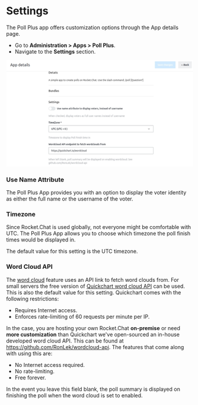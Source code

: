 # Settings

The Poll Plus app offers customization options through the App details page. 

- Go to **Administration &gt; Apps &gt; Poll Plus**.
- Navigate to the **Settings** section.

![](../../../.gitbook/assets/poll-plus/poll_settings.jpg)

### Use Name Attribute
The Poll Plus App provides you with an option to display the voter identity as either the full name or the username of the voter.

### Timezone
Since Rocket.Chat is used globally, not everyone might be comfortable with UTC. The Poll Plus App allows you to choose which timezone the poll finish times would be displayed in.

The default value for this setting is the UTC timezone.

### Word Cloud API
The [word cloud](../guides/word-cloud.md) feature uses an API link to fetch word clouds from. For small servers the free version of [Quickchart word cloud API](http://quickchart.io/documentation/word-cloud-api/) can be used. This is also the default value for this setting. Quickchart comes with the following restrictions:
- Requires Internet access.
- Enforces rate-limiting of 60 requests per minute per IP.

In the case, you are hosting your own Rocket.Chat **on-premise** or need **more customization** than Quickchart we've open-sourced an in-house developed word cloud API. This can be found at https://github.com/RonLek/wordcloud-api. The features that come along with using this are:
- No Internet access required.
- No rate-limiting.
- Free forever.

In the event you leave this field blank, the poll summary is displayed on finishing the poll when the word cloud is set to enabled.
